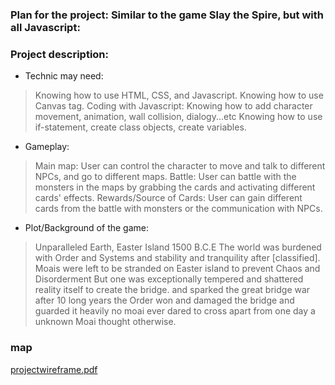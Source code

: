 ### Plan for the project: Similar to the game Slay the Spire, but with all Javascript: 
### Project description:
- Technic may need: 

> Knowing how to use HTML, CSS, and Javascript. 
> Knowing how to use Canvas tag. 
> Coding with Javascript: Knowing how to add character movement, animation, wall collision, dialogy...etc Knowing how to use if-statement, create class objects, create variables. 

- Gameplay:

> Main map: User can control the character to move and talk to different NPCs, and go to different maps. 
Battle: User can battle with the monsters in the maps by grabbing the cards and activating different cards' effects.
Rewards/Source of Cards: User can gain different cards from the battle with monsters or the communication with NPCs.

 - Plot/Background of the game: 

> Unparalleled Earth, Easter Island 1500 B.C.E  The world was burdened with Order and Systems and stability and tranquility after [classified]. Moais were left to be stranded on Easter island to prevent Chaos and Disorderment But one was exceptionally  tempered and shattered reality itself to create the bridge. and sparked the great bridge war after 10 long years the Order won and damaged the bridge and guarded it heavily no moai ever dared to cross apart from one day a unknown Moai thought otherwise.

### map
[projectwireframe.pdf](https://github.com/TianbinLiu/CSSE-Tri1-FinalProject/files/12796071/projectwireframe.pdf)
